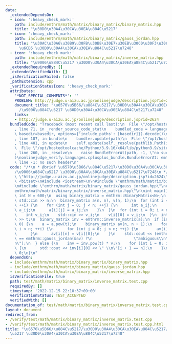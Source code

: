 ```yaml
---
data:
  _extendedDependsOn:
  - icon: ':heavy_check_mark:'
    path: include/emthrm/math/matrix/binary_matrix/binary_matrix.hpp
    title: "\u30D0\u30A4\u30CA\u30EA\u884C\u5217"
  - icon: ':heavy_check_mark:'
    path: include/emthrm/math/matrix/binary_matrix/gauss_jordan.hpp
    title: "\u30AC\u30A6\u30B9\u30FB\u30B8\u30E7\u30EB\u30C0\u30F3\u306E\u6D88\u53BB\
      \u6CD5 \u30D0\u30A4\u30CA\u30EA\u884C\u5217\u7248"
  - icon: ':heavy_check_mark:'
    path: include/emthrm/math/matrix/binary_matrix/inverse_matrix.hpp
    title: "\u9006\u884C\u5217 \u30D0\u30A4\u30CA\u30EA\u884C\u5217\u7248"
  _extendedRequiredBy: []
  _extendedVerifiedWith: []
  _isVerificationFailed: false
  _pathExtension: cpp
  _verificationStatusIcon: ':heavy_check_mark:'
  attributes:
    '*NOT_SPECIAL_COMMENTS*': ''
    PROBLEM: http://judge.u-aizu.ac.jp/onlinejudge/description.jsp?id=2624
    document_title: "\u6570\u5B66/\u884C\u5217/\u30D0\u30A4\u30CA\u30EA\u884C\u5217\
      /\u9006\u884C\u5217 \u30D0\u30A4\u30CA\u30EA\u884C\u5217\u7248"
    links:
    - http://judge.u-aizu.ac.jp/onlinejudge/description.jsp?id=2624
  bundledCode: "Traceback (most recent call last):\n  File \"/opt/hostedtoolcache/Python/3.9.16/x64/lib/python3.9/site-packages/onlinejudge_verify/documentation/build.py\"\
    , line 71, in _render_source_code_stat\n    bundled_code = language.bundle(stat.path,\
    \ basedir=basedir, options={'include_paths': [basedir]}).decode()\n  File \"/opt/hostedtoolcache/Python/3.9.16/x64/lib/python3.9/site-packages/onlinejudge_verify/languages/cplusplus.py\"\
    , line 187, in bundle\n    bundler.update(path)\n  File \"/opt/hostedtoolcache/Python/3.9.16/x64/lib/python3.9/site-packages/onlinejudge_verify/languages/cplusplus_bundle.py\"\
    , line 401, in update\n    self.update(self._resolve(pathlib.Path(included), included_from=path))\n\
    \  File \"/opt/hostedtoolcache/Python/3.9.16/x64/lib/python3.9/site-packages/onlinejudge_verify/languages/cplusplus_bundle.py\"\
    , line 260, in _resolve\n    raise BundleErrorAt(path, -1, \"no such header\"\
    )\nonlinejudge_verify.languages.cplusplus_bundle.BundleErrorAt: emthrm/math/matrix/binary_matrix/binary_matrix.hpp:\
    \ line -1: no such header\n"
  code: "/*\n * @brief \u6570\u5B66/\u884C\u5217/\u30D0\u30A4\u30CA\u30EA\u884C\u5217\
    /\u9006\u884C\u5217 \u30D0\u30A4\u30CA\u30EA\u884C\u5217\u7248\n */\n#define PROBLEM\
    \ \"http://judge.u-aizu.ac.jp/onlinejudge/description.jsp?id=2624\"\n\n#include\
    \ <bitset>\n#include <iostream>\n\n#include \"emthrm/math/matrix/binary_matrix/binary_matrix.hpp\"\
    \n#include \"emthrm/math/matrix/binary_matrix/gauss_jordan.hpp\"\n#include \"\
    emthrm/math/matrix/binary_matrix/inverse_matrix.hpp\"\n\nint main() {\n  constexpr\
    \ int N = 600;\n  using binary_matrix = emthrm::BinaryMatrix<N>;\n  int n;\n \
    \ std::cin >> n;\n  binary_matrix a(n, n), v(n, 1);\n  for (int i = 0; i < n;\
    \ ++i) {\n    for (int j = 0; j < n; ++j) {\n      int a_ij;\n      std::cin >>\
    \ a_ij;\n      a[i][j] = a_ij;\n    }\n  }\n  for (int i = 0; i < n; ++i) {\n\
    \    int v_i;\n    std::cin >> v_i;\n    v[i][0] = v_i;\n  }\n  int t;\n  std::cin\
    \ >> t;\n  binary_matrix inv = emthrm::inverse_matrix(a);\n  if (inv.nrow() ==\
    \ 0) {\n    a = a.pow(t);\n    binary_matrix av(n, n + 1);\n    for (int i = 0;\
    \ i < n; ++i) {\n      for (int j = 0; j < n; ++j) {\n        av[i][j] = a[i][j];\n\
    \      }\n      av[i][n] = v[i][0];\n    }\n    std::cout << (emthrm::gauss_jordan(&a)\
    \ == emthrm::gauss_jordan(&av) ?\n                  \"ambiguous\\n\" : \"none\\\
    n\");\n  } else {\n    inv = inv.pow(t) * v;\n    for (int i = 0; i < n; ++i)\
    \ {\n      std::cout << inv[i][0] << \" \\n\"[i + 1 == n];\n    }\n  }\n  return\
    \ 0;\n}\n"
  dependsOn:
  - include/emthrm/math/matrix/binary_matrix/binary_matrix.hpp
  - include/emthrm/math/matrix/binary_matrix/gauss_jordan.hpp
  - include/emthrm/math/matrix/binary_matrix/inverse_matrix.hpp
  isVerificationFile: true
  path: test/math/matrix/binary_matrix/inverse_matrix.test.cpp
  requiredBy: []
  timestamp: '2022-12-15 22:18:37+09:00'
  verificationStatus: TEST_ACCEPTED
  verifiedWith: []
documentation_of: test/math/matrix/binary_matrix/inverse_matrix.test.cpp
layout: document
redirect_from:
- /verify/test/math/matrix/binary_matrix/inverse_matrix.test.cpp
- /verify/test/math/matrix/binary_matrix/inverse_matrix.test.cpp.html
title: "\u6570\u5B66/\u884C\u5217/\u30D0\u30A4\u30CA\u30EA\u884C\u5217/\u9006\u884C\
  \u5217 \u30D0\u30A4\u30CA\u30EA\u884C\u5217\u7248"
---
```

